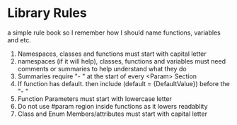 # Library Rules
a simple rule book so I remember how I should name functions, variables and etc.
1.	Namespaces, classes and functions must start with capital letter
2.	namespaces (if it will help), classes, functions and variables must need comments or summaries to help understand what they do
4.	Summaries require "- " at the start of every \<Param\> Section
5.	If function has default. then include (default = {DefaultValue}) before the "- "
6.	Function Parameters must start with lowercase letter
7.	Do not use #param region inside functions as it lowers readablity
8.	Class and Enum Members/attributes must start with capital letter
